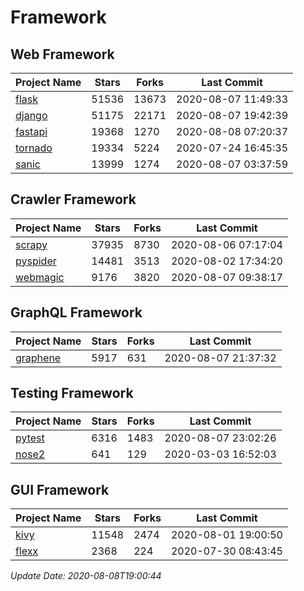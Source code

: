 # Framework

## Web Framework

| Project Name | Stars | Forks | Last Commit |
| ------------ | ----- | ----- | ----------- |
| [flask](https://github.com/pallets/flask) | 51536 | 13673 | 2020-08-07 11:49:33 |
| [django](https://github.com/django/django) | 51175 | 22171 | 2020-08-07 19:42:39 |
| [fastapi](https://github.com/tiangolo/fastapi) | 19368 | 1270 | 2020-08-08 07:20:37 |
| [tornado](https://github.com/tornadoweb/tornado) | 19334 | 5224 | 2020-07-24 16:45:35 |
| [sanic](https://github.com/huge-success/sanic) | 13999 | 1274 | 2020-08-07 03:37:59 |

## Crawler Framework

| Project Name | Stars | Forks | Last Commit |
| ------------ | ----- | ----- | ----------- |
| [scrapy](https://github.com/scrapy/scrapy) | 37935 | 8730 | 2020-08-06 07:17:04 |
| [pyspider](https://github.com/binux/pyspider) | 14481 | 3513 | 2020-08-02 17:34:20 |
| [webmagic](https://github.com/code4craft/webmagic) | 9176 | 3820 | 2020-08-07 09:38:17 |

## GraphQL Framework

| Project Name | Stars | Forks | Last Commit |
| ------------ | ----- | ----- | ----------- |
| [graphene](https://github.com/graphql-python/graphene) | 5917 | 631 | 2020-08-07 21:37:32 |

## Testing Framework

| Project Name | Stars | Forks | Last Commit |
| ------------ | ----- | ----- | ----------- |
| [pytest](https://github.com/pytest-dev/pytest) | 6316 | 1483 | 2020-08-07 23:02:26 |
| [nose2](https://github.com/nose-devs/nose2) | 641 | 129 | 2020-03-03 16:52:03 |

## GUI Framework

| Project Name | Stars | Forks | Last Commit |
| ------------ | ----- | ----- | ----------- |
| [kivy](https://github.com/kivy/kivy) | 11548 | 2474 | 2020-08-01 19:00:50 |
| [flexx](https://github.com/flexxui/flexx) | 2368 | 224 | 2020-07-30 08:43:45 |

*Update Date: 2020-08-08T19:00:44*